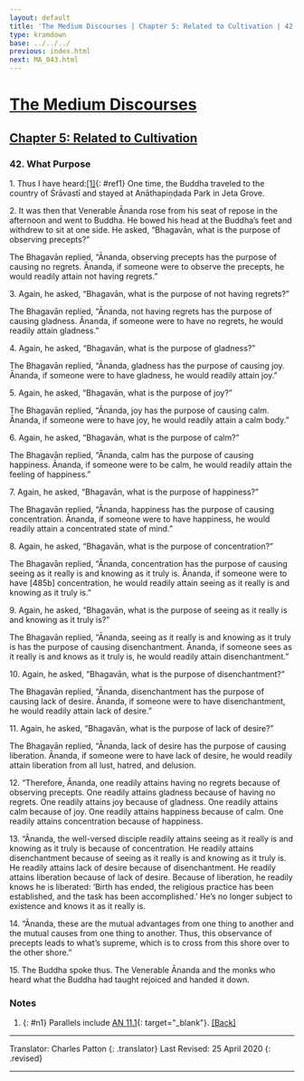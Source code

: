 ```yaml
---
layout: default
title: 'The Medium Discourses | Chapter 5: Related to Cultivation | 42. What Purpose'
type: kramdown
base: ../../../
previous: index.html
next: MA_043.html
---
```


# [The Medium Discourses](../../index.html)
## [Chapter 5: Related to Cultivation](index.html)
### 42. What Purpose

1\. Thus I have heard:[\[1\]](#n1){: #ref1} One time, the Buddha traveled to the country of Śrāvastī and stayed at Anāthapiṇḍada Park in Jeta Grove.

2\. It was then that Venerable Ānanda rose from his seat of repose in the afternoon and went to Buddha. He bowed his head at the Buddha’s feet and withdrew to sit at one side. He asked, “Bhagavān, what is the purpose of observing precepts?”

The Bhagavān replied, “Ānanda, observing precepts has the purpose of causing no regrets. Ānanda, if someone were to observe the precepts, he would readily attain not having regrets.”

3\. Again, he asked, “Bhagavān, what is the purpose of not having regrets?”

The Bhagavān replied, “Ānanda, not having regrets has the purpose of causing gladness. Ānanda, if someone were to have no regrets, he would readily attain gladness.”

4\. Again, he asked, “Bhagavān, what is the purpose of gladness?”

The Bhagavān replied, “Ānanda, gladness has the purpose of causing joy. Ānanda, if someone were to have gladness, he would readily attain joy.”

5\. Again, he asked, “Bhagavān, what is the purpose of joy?”

The Bhagavān replied, “Ānanda, joy has the purpose of causing calm. Ānanda, if someone were to have joy, he would readily attain a calm body.”

6\. Again, he asked, “Bhagavān, what is the purpose of calm?”

The Bhagavān replied, “Ānanda, calm has the purpose of causing happiness. Ānanda, if someone were to be calm, he would readily attain the feeling of happiness.”

7\. Again, he asked, “Bhagavān, what is the purpose of happiness?”

The Bhagavān replied, “Ānanda, happiness has the purpose of causing concentration. Ānanda, if someone were to have happiness, he would readily attain a concentrated state of mind.”

8\. Again, he asked, “Bhagavān, what is the purpose of concentration?”

The Bhagavān replied, “Ānanda, concentration has the purpose of causing seeing as it really is and knowing as it truly is. Ānanda, if someone were to have [485b] concentration, he would readily attain seeing as it really is and knowing as it truly is.”

9\. Again, he asked, “Bhagavān, what is the purpose of seeing as it really is and knowing as it truly is?”

The Bhagavān replied, “Ānanda, seeing as it really is and knowing as it truly is has the purpose of causing disenchantment. Ānanda, if someone sees as it really is and knows as it truly is, he would readily attain disenchantment.”

10\. Again, he asked, “Bhagavān, what is the purpose of disenchantment?”

The Bhagavān replied, “Ānanda, disenchantment has the purpose of causing lack of desire. Ānanda, if someone were to have disenchantment, he would readily attain lack of desire.”

11\. Again, he asked, “Bhagavān, what is the purpose of lack of desire?”

The Bhagavān replied, “Ānanda, lack of desire has the purpose of causing liberation. Ānanda, if someone were to have lack of desire, he would readily attain liberation from all lust, hatred, and delusion.

12\. “Therefore, Ānanda, one readily attains having no regrets because of observing precepts. One readily attains gladness because of having no regrets. One readily attains joy because of gladness. One readily attains calm because of joy. One readily attains happiness because of calm. One readily attains concentration because of happiness.

13\. “Ānanda, the well-versed disciple readily attains seeing as it really is and knowing as it truly is because of concentration. He readily attains disenchantment because of seeing as it really is and knowing as it truly is. He readily attains lack of desire because of disenchantment. He readily attains liberation because of lack of desire. Because of liberation, he readily knows he is liberated: ‘Birth has ended, the religious practice has been established, and the task has been accomplished.’ He’s no longer subject to existence and knows it as it really is.

14\. “Ānanda, these are the mutual advantages from one thing to another and the mutual causes from one thing to another. Thus, this observance of precepts leads to what’s supreme, which is to cross from this shore over to the other shore.”

15\. The Buddha spoke thus. The Venerable Ānanda and the monks who heard what the Buddha had taught rejoiced and handed it down.

### Notes
1. {: #n1} Parallels include [AN 11.1](https://suttacentral.net/an11.1){: target="_blank"}. [\[Back\]](#ref1)

---

Translator: Charles Patton
{: .translator}
Last Revised: 25 April 2020
{: .revised}

---
